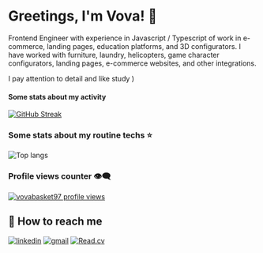 # Greetings, I'm Vova! 👋

Frontend Engineer with experience in Javascript / Typescript of work in e-commerce, landing pages, education platforms, and 3D configurators. I have worked with furniture, laundry, helicopters, game character configurators, landing pages, e-commerce websites, and other integrations.

I pay attention to detail and like study )

#### Some stats about my activity

[![GitHub Streak](https://streak-stats.demolab.com?user=vovabasket97&hide_border=true&border_radius=6)](https://git.io/streak-stats)

### Some stats about my routine techs ⭐

<div align="left">
<img alt="Top langs" src="https://github-readme-stats.vercel.app/api/top-langs/?username=vovabasket97&layout=compact&&langs_count=8"/>
</div>

### Profile views counter 👁️‍🗨️
[![vovabasket97 profile views](https://u8views.com/api/v1/github/profiles/70752103/views/day-week-month-total-count.svg)](https://u8views.com/github/vovabasket97)

## 🔗 How to reach me

[![linkedin](https://img.shields.io/badge/linkedin-0A66C2?style=for-the-badge&logo=linkedin&logoColor=white)](https://www.linkedin.com/in/masytskyi/)
[![gmail](https://img.shields.io/badge/gmail-eee?style=for-the-badge&logo=gmail&logoColor=red)](mailto:vovabasket97@gmail.com)
[![Read.cv](https://img.shields.io/static/v1?style=for-the-badge&message=CV&color=C6C6C6&logo=Read.cv&logoColor=333333&label=)](https://docs.google.com/document/d/1TFKTOBPMHIyoiE2fmTylqABrXpudtCcK/edit#heading=h.gjdgxs)
